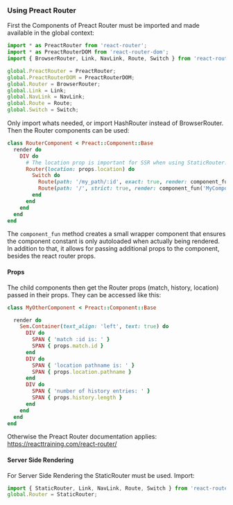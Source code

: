 ### Using Preact Router
First the Components of Preact Router must be imported and made available in the global context:
```javascript
import * as PreactRouter from 'react-router';
import * as PreactRouterDOM from 'react-router-dom';
import { BrowserRouter, Link, NavLink, Route, Switch } from 'react-router-dom';

global.PreactRouter = PreactRouter;
global.PreactRouterDOM = PreactRouterDOM;
global.Router = BrowserRouter;
global.Link = Link;
global.NavLink = NavLink;
global.Route = Route;
global.Switch = Switch;
```
Only import whats needed, or import HashRouter instead of BrowserRouter.
Then the Router components can be used:
```ruby
class RouterComponent < Preact::Component::Base
  render do
    DIV do
      # The location prop is important for SSR when using StaticRouter:
      Router(location: props.location) do
        Switch do
          Route(path: '/my_path/:id', exact: true, render: component_fun('MyOtherComponent'))
          Route(path: '/', strict: true, render: component_fun('MyComponent', another_prop: 'test')) # <- passing additional prop
        end
      end
    end
  end
end
```
The `component_fun` method creates a small wrapper component that ensures the component constant is only autoloaded when actually being rendered.
In addition to that, it allows for passing additional props to the component, besides the react router props.

#### Props

The child components then get the Router props
(match, history, location) passed in their props. They can be accessed like this:
```ruby
class MyOtherComponent < Preact::Component::Base

  render do
    Sem.Container(text_align: 'left', text: true) do
      DIV do
        SPAN { 'match :id is: ' }
        SPAN { props.match.id }
      end
      DIV do
        SPAN { 'location pathname is: ' }
        SPAN { props.location.pathname }
      end
      DIV do
        SPAN { 'number of history entries: ' }
        SPAN { props.history.length }
      end
    end
  end
end
```
Otherwise the Preact Router documentation applies: https://reacttraining.com/react-router/

#### Server Side Rendering

For Server Side Rendering the StaticRouter must be used. Import:

```javascript
import { StaticRouter, Link, NavLink, Route, Switch } from 'react-router-dom';  
global.Router = StaticRouter;
```
